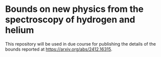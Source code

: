 # Bounds on new physics from the spectroscopy of hydrogen and helium

This repository will be used in due course for publishing the details of the bounds reported at https://arxiv.org/abs/2412.16315.
